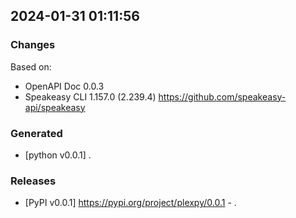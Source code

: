 

## 2024-01-31 01:11:56
### Changes
Based on:
- OpenAPI Doc 0.0.3 
- Speakeasy CLI 1.157.0 (2.239.4) https://github.com/speakeasy-api/speakeasy
### Generated
- [python v0.0.1] .
### Releases
- [PyPI v0.0.1] https://pypi.org/project/plexpy/0.0.1 - .